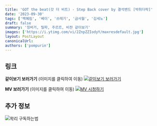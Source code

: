 ```yaml
---
title: 'GOT the beat(갓 더 비트) - Step Back cover by 결석밴드 [박취더락]'
date: '2023-09-30'
tags: ['백혜림', '베이', '쓰레기', '금사월', '김세노']
draft: false
summary: '징버거, 릴파, 주르르, 비챤 같이보기'
images: ['https://i.ytimg.com/vi/2ZnpZZIodyY/maxresdefault.jpg']
layout: PostLayout
canonicalUrl:
authors: ['pompurin']
---
```


## 링크

**같이보기 보러가기** (이미지를 클릭하여 이동)
[![같이보기 보러가기](../static/images/logo.png)](https://cafe.naver.com/steamindiegame/13137166)

**MV 보러가기** (이미지를 클릭하여 이동)
[![MV 시청하기](https://i.ytimg.com/vi/2ZnpZZIodyY/maxresdefault.jpg)](https://youtu.be/2ZnpZZIodyY?si=7dtSt63tVsKurMf8)

## 추가 정보

![왁리 구독하는법](../static/images/sub.gif)
